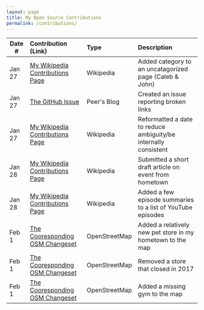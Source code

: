 ```yaml
---
layout: page
title: My Open Source Contributions
permalink: /contributions/
---
```


<!--
Type of the contribution should be "Wikipedia edit", "OpenStreet Map feature", "Documentation", "Course website", "Blog",
"Browser Add-on", etc.

The description should include a brief summary of what you did.

The link should bring us to a public page that shows your contribution. 

Replace the first row with your own contribution. 

-->





| Date #       | Contribution (Link)  | Type  | Description |
|---|:---|:---|:---|
| Jan 27   | [My Wikipedia Contributions Page](https://en.wikipedia.org/wiki/Special:Contributions/JTinker25)    | Wikipedia    |   Added category to an uncatagorized page (Caleb & John)    |
| Jan 27   | [The GitHub Issue](https://github.com/ossd-s25/AndreaTang123-weekly/issues/1)  |  Peer's Blog   |  Created an issue reporting broken links    |
| Jan 27    |  [My Wikipedia Contributions Page](https://en.wikipedia.org/wiki/Special:Contributions/JTinker25)   | Wikipedia    | Reformatted a date to reduce ambiguity/be internally consistent     |
| Jan 28 | [My Wikipedia Contributions Page](https://en.wikipedia.org/wiki/Special:Contributions/JTinker25) | Wikipedia | Submitted a short draft article on event from hometown |
| Jan 28 | [My Wikipedia Contributions Page](https://en.wikipedia.org/wiki/Special:Contributions/JTinker25) | Wikipedia | Added a few episode summaries to a list of YouTube episodes |
| Feb 1 | [The Cooresponding OSM Changeset](https://www.openstreetmap.org/changeset/162026541) | OpenStreetMap | Added a relatively new pet store in my hometown to the map |
| Feb 1 | [The Cooresponding OSM Changeset](https://www.openstreetmap.org/changeset/162026609) | OpenStreetMap | Removed a store that closed in 2017 |
| Feb 1 | [The Cooresponding OSM Changeset](https://www.openstreetmap.org/changeset/162026696) | OpenStreetMap | Added a missing gym to the map |
